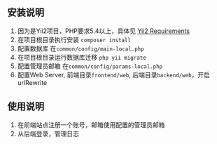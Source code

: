 ## 安装说明
1. 因为是Yii2项目，PHP要求5.4以上，具体见 [Yii2 Requirements](http://www.yiiframework.com/doc-2.0/guide-intro-yii.html#requirements-and-prerequisites)
2. 在项目根目录执行安装 `composer install`
3. 配置数据库 在`common/config/main-local.php`
4. 在项目根目录运行数据库迁移 `php yii migrate`
5. 配置管理员邮箱 在`common/config/params-local.php`
6. 配置Web Server, 前端目录`frontend/web`, 后端目录`backend/web`，开启urlRewrite

## 使用说明
1. 在前端站点注册一个账号，邮箱使用配置的管理员邮箱
2. 从后端登录，管理日志
